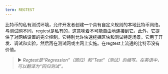```yaml
---
term: REGTEST
---
```


比特币的私有测试环境，允许开发者创建一个具有自定义规则的本地比特币网络。与测试网不同，regtest是私有的，这意味着不可能自由地连接到它。此外，它提供了对网络设置的完全控制。它特别允许快速挖掘区块和测试特定场景。它用于开发、调试和实验，然后再在测试网或主网上实施。在regtest上流通的比特币没有价值。

> ► *Regtest是“Regression”（回归）和“Test”（测试）的缩写。在英语中，可以翻译为“回归测试”。*
